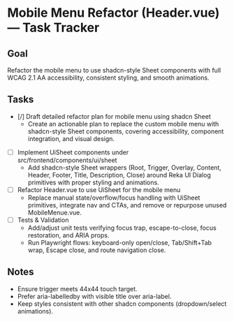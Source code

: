 # Mobile Menu Refactor (Header.vue) — Task Tracker

## Goal

Refactor the mobile menu to use shadcn-style Sheet components with full WCAG 2.1 AA accessibility, consistent styling, and smooth animations.

## Tasks

- [/] Draft detailed refactor plan for mobile menu using shadcn Sheet
  - Create an actionable plan to replace the custom mobile menu with shadcn-style Sheet components, covering accessibility, component integration, and visual design.
- [ ] Implement UiSheet components under src/frontend/components/ui/sheet
  - Add shadcn-style Sheet wrappers (Root, Trigger, Overlay, Content, Header, Footer, Title, Description, Close) around Reka UI Dialog primitives with proper styling and animations.
- [ ] Refactor Header.vue to use UiSheet for the mobile menu
  - Replace manual state/overflow/focus handling with UiSheet primitives, integrate nav and CTAs, and remove or repurpose unused MobileMenue.vue.
- [ ] Tests & Validation
  - Add/adjust unit tests verifying focus trap, escape-to-close, focus restoration, and ARIA props.
  - Run Playwright flows: keyboard-only open/close, Tab/Shift+Tab wrap, Escape close, and route navigation close.

## Notes

- Ensure trigger meets 44x44 touch target.
- Prefer aria-labelledby with visible title over aria-label.
- Keep styles consistent with other shadcn components (dropdown/select animations).
